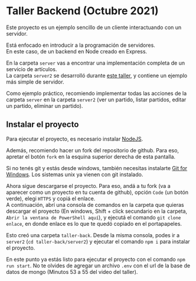 # Taller Backend (Octubre 2021)

Este proyecto es un ejemplo sencillo de un cliente interactuando con un servidor.

Está enfocado en introducir a la programación de servidores.<br>
En este caso, de un backend en Node creado en Express.<br>

En la carpeta `server` vas a encontrar una implementación completa de un servicio de artículos.<br>
La carpeta `server2` se desarrolló durante [este taller](https://www.youtube.com/watch?v=7kmbnNpwX8w), y contiene un ejemplo más simple de servidor.

Como ejemplo práctico, recomiendo implementar todas las acciones de la carpeta `server` en la carpeta `server2` (ver un partido, listar partidos, editar un partido, eliminar un partido).

## Instalar el proyecto

Para ejecutar el proyecto, es necesario instalar [NodeJS](https://nodejs.org/es/download/).

Además, recomiendo hacer un fork del repositorio de github. Para eso, apretar el botón `fork` en la esquina superior derecha de esta pantalla.

Si no tenés git y estás desde windows, también necesitas instalarte [Git for Windows](https://gitforwindows.org/). Los sistemas unix ya vienen con git instalado.

Ahora sigue descargarse el proyecto. Para eso, andá a tu fork (va a aparecer como un proyecto en tu cuenta de github), opción `Code` (un botón verde), elegi `HTTPS` y copiá el enlace.<br>
A continuación, abrí una consola de comandos en la carpeta que quieras descargar el proyecto (En windows, Shift + click secundario en la carpeta, `Abrir la ventana de PowerShell aquí`), y ejecutá el comando `git clone enlace`, en donde enlace es lo que te quedó copiado en el portapapeles.

Esto creó una carpeta `taller-back`. Desde la misma consola, podes ir a `server2` (`cd taller-back/server2`) y ejecutar el comando `npm i` para instalar el proyecto.

En este punto ya estás listo para ejecutar el proyecto con el comando `npm run start`. No te olvides de agregar un archivo `.env` con el url de la base de datos de mongo (Minutos 53 a 55 del video del taller).
